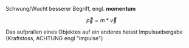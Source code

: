 
Schwung/Wucht besserer Begriff, engl. **momentum**



$$
\vec{p} = m * \vec{v}
$$


Das aufprallen eines Objektes auf ein anderes heisst Impulsuebergabe (Kraftstoss, ACHTUNG engl "impulse")